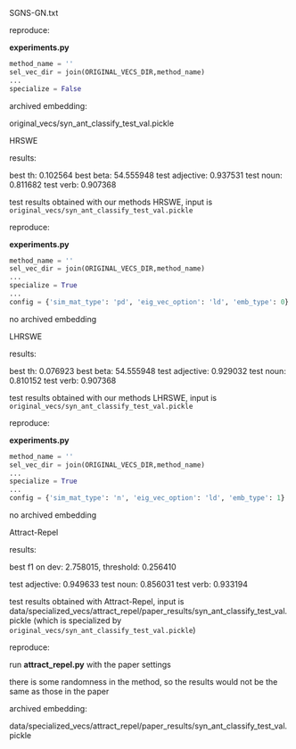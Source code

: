 SGNS-GN.txt

reproduce: 

**experiments.py**
```python
method_name = ''
sel_vec_dir = join(ORIGINAL_VECS_DIR,method_name)
...
specialize = False
```
archived embedding:

original_vecs/syn_ant_classify_test_val.pickle

HRSWE

results:

best th: 0.102564
best beta: 54.555948
test adjective: 0.937531
test noun: 0.811682
test verb: 0.907368

test results obtained with our methods HRSWE, input is `original_vecs/syn_ant_classify_test_val.pickle`

reproduce:

**experiments.py**
```python
method_name = ''
sel_vec_dir = join(ORIGINAL_VECS_DIR,method_name)
...
specialize = True
...
config = {'sim_mat_type': 'pd', 'eig_vec_option': 'ld', 'emb_type': 0}
```
no archived embedding

LHRSWE

results:

best th: 0.076923
best beta: 54.555948
test adjective: 0.929032
test noun: 0.810152
test verb: 0.907368

test results obtained with our methods LHRSWE, input is `original_vecs/syn_ant_classify_test_val.pickle`

reproduce:

**experiments.py**
```python
method_name = ''
sel_vec_dir = join(ORIGINAL_VECS_DIR,method_name)
...
specialize = True
...
config = {'sim_mat_type': 'n', 'eig_vec_option': 'ld', 'emb_type': 1}
```
no archived embedding

Attract-Repel

results:

best f1 on dev: 2.758015, threshold: 0.256410

test adjective: 0.949633
test noun: 0.856031
test verb: 0.933194

test results obtained with Attract-Repel, input is data/specialized_vecs/attract_repel/paper_results/syn_ant_classify_test_val.pickle
(which is specialized by `original_vecs/syn_ant_classify_test_val.pickle`)

reproduce:

run **attract_repel.py** with the paper settings 

there is some randomness in the method, so the results would not be the same as those in the paper

archived embedding:

data/specialized_vecs/attract_repel/paper_results/syn_ant_classify_test_val.pickle

